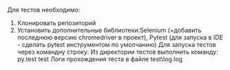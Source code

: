 Для тестов необходимо:
1. Клонировать репозиторий
2. Установить дополнительные библиотеки:Selenium (+добавить последнюю версию chromedriver в проект), Pytest (для запуска в IDE - сделать pytest инструментом по умолчанию)
Для запуска тестов через командну строку:
Из директории тестов выполнить команду: py.test test
Логи прохождения теста в файле test\log.log
